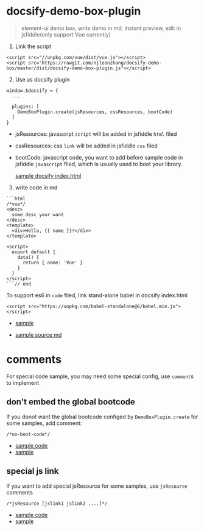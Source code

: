# docsify-demo-box-plugin

> element-ui demo box, write demo in md, instant preview, edit in jsfiddle(only support Vue currently)

1. Link the script
```
<script src="//unpkg.com/vue/dist/vue.js"></script>
<script src="https://rawgit.com/njleonzhang/docsify-demo-box/master/dist/docsify-demo-box-plugin.js"></script>
```

2. Use as docsify plugin

```
window.$docsify = {
  ...

  plugins: [
    DemoBoxPlugin.create(jsResources, cssResources, bootCode)
  ]
}
```

* jsResources: javascript `script` will be added in jsfiddle `html` filed
* cssResources: css `link` will be added in jsfiddle `css` filed
* bootCode: javascript code, you want to add before sample code in jsfiddle `javascript` filed, which is usually used to boot your library.

  [sample docsify index.html](https://github.com/njleonzhang/vue-data-tables/blob/master/docs/index.html)

3. write code in md

```
```html
/*vue*/
<desc>
  some desc your want
</desc>
<template>
  <div>Hello, {{ name }}!</div>
</template>

<script>
  export default {
    data() {
      return { name: 'Vue' }
    }
  }
</script>
```// end
```

To support es6 in `code` filed, link stand-alone babel in docsify index.html
```
<script src="https://unpkg.com/babel-standalone@6/babel.min.js"></script>
```
* [sample](https://njleonzhang.github.io/vue-data-tables/#/quickstart?id=hello-word)

* [sample source md](https://github.com/njleonzhang/vue-data-tables/blob/master/docs/quickstart.md#hello-word)

# comments
For special code sample, you may need some special config, use `comment`s to implement

## don't embed the global bootcode

If you donot want the global bootcode configed by `DemoBoxPlugin.create` for some samples, add comment:

```
/*no-boot-code*/
```
* [sample code](https://github.com/njleonzhang/vue-data-tables/blob/master/docs/searchBoxFilter.md#customize-filter-logic)
* [sample](https://njleonzhang.github.io/vue-data-tables/#/searchBoxFilter?id=customize-filter-logic)

## special js link

If you want to add special jsResource for some samples, use `jsResource` comments

```
/*jsResource [jslink1 jslink2 ....]*/
```
* [sample code](https://github.com/njleonzhang/vue-data-tables/blob/master/docs/event.md#filtered-data)
* [sample](https://njleonzhang.github.io/vue-data-tables/#/event?id=filtered-data)
